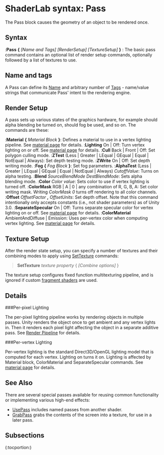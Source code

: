ShaderLab syntax: Pass
======================

The Pass block causes the geometry of an object to be rendered once.

Syntax
------

:__Pass__ __{__ _[Name and Tags] [RenderSetup] [TextureSetup]_ __}__ : The basic pass command contains an optional list of render setup commands, optionally followed by a list of textures to use.

Name and tags
-------------


A Pass can define its [Name](sl-name.html) and arbitrary number of [Tags](sl-passtags.html) - name/value strings that communicate Pass' intent to the rendering engine.

Render Setup
------------


A pass sets up various states of the graphics hardware, for example should alpha blending be turned on, should fog be used, and so on. The commands are these:

:__Material__ __{__ _Material Block_ __}__: Defines a material to use in a vertex lighting pipeline. See [material page](sl-material.html) for details.
:__Lighting__ On | Off: Turn vertex lighting on or off. See [material page](sl-material.html) for details.
:__Cull__ Back | Front | Off: Set polygon culling mode.
:__ZTest__ (Less | Greater | LEqual | GEqual | Equal | NotEqual | Always): Set depth testing mode.
:__ZWrite__ On | Off: Set depth writing mode.
:__Fog__ __{__ _Fog Block_ __}__: Set fog parameters.
:__AlphaTest__ (Less | Greater | LEqual | GEqual | Equal | NotEqual | Always) _CutoffValue_: Turns on alpha testing.
:__Blend__ _SourceBlendMode_ _DestBlendMode_: Sets alpha blending mode.
:__Color__ _Color value_: Sets color to use if vertex lighting is turned off.
:__ColorMask__ RGB | A | 0 | any combination of R, G, B, A: Set color writing mask. Writing _ColorMask 0_ turns off rendering to all color channels.
:__Offset__ _OffsetFactor_ __,__ _OffsetUnits_: Set depth offset. Note that this command intentionally only accepts constants (i.e., not shader parameters) as of Unity 3.0.
:__SeparateSpecular__ On | Off: Turns separate specular color for vertex lighting on or off. See [material page](sl-material.html) for details.
:__ColorMaterial__ AmbientAndDiffuse | Emission: Uses per-vertex color when computing vertex lighting. See [material page](sl-material.html) for details.

Texture Setup
-------------


After the render state setup, you can specify a number of textures and their combining modes to apply using [SetTexture](sl-settexture.html) commands:
>__SetTexture__ _texture property_ { _[Combine options]_ }

The texture setup configures fixed function multitexturing pipeline, and is ignored if custom [fragment shaders](sl-shaderprograms.html) are used.


Details
-------


###Per-pixel Lighting

The per-pixel lighting pipeline works by rendering objects in multiple passes. Unity renders the object once to get ambient and any vertex lights in. Then it renders each pixel light affecting the object in a separate additive pass. See [Render Pipeline](sl-renderpipeline.html) for details.

###Per-vertex Lighting

Per-vertex lighting is the standard Direct3D/OpenGL lighting model that is computed for each vertex. <span class=component>Lighting on</span> turns it on. Lighting is affected by <span class=keyword>Material</span> block, <span class=keyword>ColorMaterial</span> and <span class=keyword>SeparateSpecular</span> commands.  See [material page](sl-material.html) for details.

See Also
--------


There are several special passes available for reusing common functionality or implementing various high-end effects:
* [UsePass](sl-usepass.html) includes named passes from another shader.
* [GrabPass](sl-grabpass.html) grabs the contents of the screen into a texture, for use in a later pass.

Subsections
-----------


(:tocportion:)

